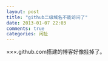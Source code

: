 ```yaml
---
layout: post
title: "github二级域名不能访问了"
date: 2013-01-07 22:03
comments: true
categories: 闲扯
---
```


×××.github.com搭建的博客好像挂掉了。
